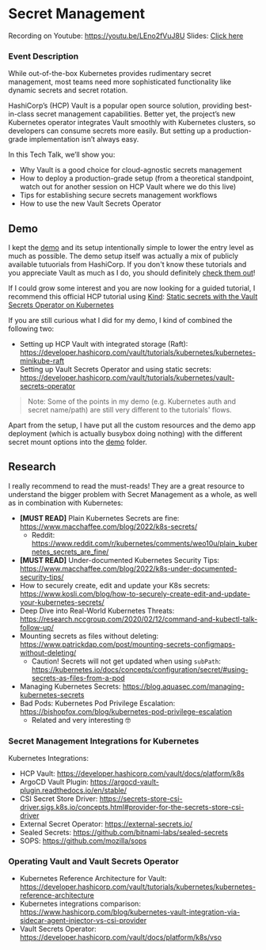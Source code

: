 # Secret Management

Recording on Youtube: https://youtu.be/LEno2fVuJ8U
Slides: [Click here](slides.pdf)

### Event Description
While out-of-the-box Kubernetes provides rudimentary secret management, most teams need more sophisticated functionality like dynamic secrets and secret rotation.

HashiCorp’s (HCP) Vault is a popular open source solution, providing best-in-class secret management capabilities. Better yet, the project’s new Kubernetes operator integrates Vault smoothly with Kubernetes clusters, so developers can consume secrets more easily. But setting up a production-grade implementation isn’t always easy.

In this Tech Talk, we’ll show you:
- Why Vault is a good choice for cloud-agnostic secrets management
- How to deploy a production-grade setup (from a theoretical standpoint, watch out for another session on HCP Vault where we do this live)
- Tips for establishing secure secrets management workflows
- How to use the new Vault Secrets Operator

## Demo

I kept the [demo](https://www.youtube.com/watch?v=LEno2fVuJ8U&t=1309s) and its setup intentionally simple to lower the entry level as much as possible. The demo setup itself was actually a mix of publicly available tutuorials from HashiCorp. If you don't know these tutorials and you appreciate Vault as much as I do, you should definitely [check them out](https://developer.hashicorp.com/vault/tutorials/kubernetes)!

If I could grow some interest and you are now looking for a guided tutorial, I recommend this official HCP tutorial using [Kind](https://kind.sigs.k8s.io/): [Static secrets with the Vault Secrets Operator on Kubernetes](https://developer.hashicorp.com/vault/tutorials/kubernetes/vault-secrets-operator#the-vault-secrets-operator)

If you are still curious what I did for my demo, I kind of combined the following two:
- Setting up HCP Vault with integrated storage (Raft): https://developer.hashicorp.com/vault/tutorials/kubernetes/kubernetes-minikube-raft
- Setting up Vault Secrets Operator and using static secrets: https://developer.hashicorp.com/vault/tutorials/kubernetes/vault-secrets-operator

> Note: Some of the points in my demo (e.g. Kubernetes auth and secret name/path) are still very different to the tutorials' flows.

Apart from the setup, I have put all the custom resources and the demo app deployment (which is actually busybox doing nothing) with the different secret mount options into the [demo](demo) folder.

## Research

I really recommend to read the must-reads! They are a great resource to understand the bigger problem with Secret Management as a whole, as well as in combination with Kubernetes:

- **[MUST READ]** Plain Kubernetes Secrets are fine: https://www.macchaffee.com/blog/2022/k8s-secrets/
  - Reddit: https://www.reddit.com/r/kubernetes/comments/weo10u/plain_kubernetes_secrets_are_fine/
- **[MUST READ]** Under-documented Kubernetes Security Tips: https://www.macchaffee.com/blog/2022/k8s-under-documented-security-tips/
- How to securely create, edit and update your K8s secrets: https://www.kosli.com/blog/how-to-securely-create-edit-and-update-your-kubernetes-secrets/
- Deep Dive into Real-World Kubernetes Threats: https://research.nccgroup.com/2020/02/12/command-and-kubectl-talk-follow-up/
- Mounting secrets as files without deleting: https://www.patrickdap.com/post/mounting-secrets-configmaps-without-deleting/
  - Caution! Secrets will not get updated when using `subPath`: https://kubernetes.io/docs/concepts/configuration/secret/#using-secrets-as-files-from-a-pod
- Managing Kubernetes Secrets: https://blog.aquasec.com/managing-kubernetes-secrets
- Bad Pods: Kubernetes Pod Privilege Escalation: https://bishopfox.com/blog/kubernetes-pod-privilege-escalation
  - Related and very interesting 🤓

### Secret Management Integrations for Kubernetes

Kubernetes Integrations:
- HCP Vault: https://developer.hashicorp.com/vault/docs/platform/k8s
- ArgoCD Vault Plugin: https://argocd-vault-plugin.readthedocs.io/en/stable/
- CSI Secret Store Driver: https://secrets-store-csi-driver.sigs.k8s.io/concepts.html#provider-for-the-secrets-store-csi-driver
- External Secret Operator: https://external-secrets.io/
- Sealed Secrets: https://github.com/bitnami-labs/sealed-secrets
- SOPS: https://github.com/mozilla/sops

### Operating Vault and Vault Secrets Operator

- Kubernetes Reference Architecture for Vault: https://developer.hashicorp.com/vault/tutorials/kubernetes/kubernetes-reference-architecture
- Kubernetes integrations comparison: https://www.hashicorp.com/blog/kubernetes-vault-integration-via-sidecar-agent-injector-vs-csi-provider
- Vault Secrets Operator: https://developer.hashicorp.com/vault/docs/platform/k8s/vso

